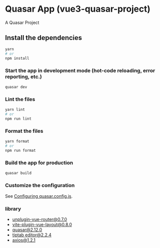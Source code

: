 # Quasar App (vue3-quasar-project)

A Quasar Project

## Install the dependencies
```bash
yarn
# or
npm install
```

### Start the app in development mode (hot-code reloading, error reporting, etc.)
```bash
quasar dev
```


### Lint the files
```bash
yarn lint
# or
npm run lint
```


### Format the files
```bash
yarn format
# or
npm run format
```



### Build the app for production
```bash
quasar build
```

### Customize the configuration
See [Configuring quasar.config.js](https://v2.quasar.dev/quasar-cli-vite/quasar-config-js).

### library 
- [unplugin-vue-router@0.7.0](https://github.com/posva/unplugin-vue-router)
- [vite-plugin-vue-layout@0.8.0](https://github.com/whiteDwarff/vite-plugin-vue-layouts)
- [quasar@2.12.0](https://quasar.dev/)
- [tiptab editor@2.2.4](https://tiptap.dev/docs/editor/installation/vue3)
- axios@1.2.1
